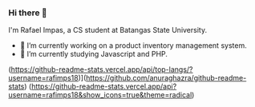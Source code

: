 ### Hi there 👋

I'm Rafael Impas, a CS student at Batangas State University. 

- 🔭 I’m currently working on a product inventory management system.
- 🌱 I’m currently studying Javascript and PHP.

(https://github-readme-stats.vercel.app/api/top-langs/?username=rafimps18)](https://github.com/anuraghazra/github-readme-stats)
(https://github-readme-stats.vercel.app/api?username=rafimps18&show_icons=true&theme=radical)


